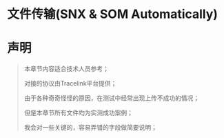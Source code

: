 # 文件传输\(SNX & SOM Automatically\)

# 声明

> 本章节内容适合技术人员参考；
>
> 对接的协议由Tracelink平台提供；
>
> 由于各种奇奇怪怪的原因，在测试中经常出现上传不成功的情况；
>
> 但是本章节所有文件均为实测成功案例；
>
> 我会对一些关键的，容易弄错的字段做简要说明；



